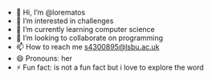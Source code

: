 - 👋 Hi, I’m @lorematos
- 👀 I’m interested in challenges
- 🌱 I’m currently learning computer science
- 💞️ I’m looking to collaborate on programming
- 📫 How to reach me s4300895@lsbu.ac.uk
- 😄 Pronouns: her
- ⚡ Fun fact: is not a fun fact but i love to explore the word

<!---
lorematos/lorematos is a ✨ special ✨ repository because its `README.md` (this file) appears on your GitHub profile.
You can click the Preview link to take a look at your changes.
--->
